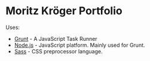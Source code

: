 # Moritz Kröger Portfolio

Uses:
- [Grunt][1] - A JavaScript Task Runner
- [Node.js][2] - JavaScript platform. Mainly used for Grunt.
- [Sass][3] - CSS preprocessor language.

[1]: http://gruntjs.com
[2]: http://nodejs.org
[3]: http://sass-lang.com/